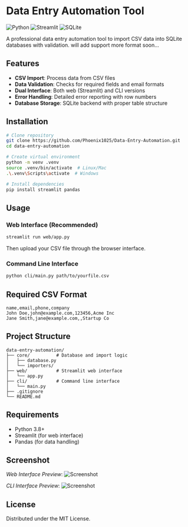 # Data Entry Automation Tool
![Python](https://img.shields.io/badge/python-3.8+-blue.svg)
![Streamlit](https://img.shields.io/badge/Streamlit-1.14.0-FF4B4B.svg)
![SQLite](https://img.shields.io/badge/SQLite-3.39-lightgrey.svg)

A professional data entry automation tool to import CSV data into SQLite databases with validation.
will add support more format soon...

## Features
- **CSV Import**: Process data from CSV files
- **Data Validation**: Checks for required fields and email formats
- **Dual Interface**: Both web (Streamlit) and CLI versions
- **Error Handling**: Detailed error reporting with row numbers
- **Database Storage**: SQLite backend with proper table structure

## Installation
```bash
# Clone repository
git clone https://github.com/Phoenix1025/Data-Entry-Automation.git
cd data-entry-automation

# Create virtual environment
python -m venv .venv
source .venv/bin/activate  # Linux/Mac
.\.venv\Scripts\activate  # Windows

# Install dependencies
pip install streamlit pandas
```

## Usage

### Web Interface (Recommended)
```bash
streamlit run web/app.py
```
Then upload your CSV file through the browser interface.

### Command Line Interface
```bash
python cli/main.py path/to/yourfile.csv
```

## Required CSV Format
```csv
name,email,phone,company
John Doe,john@example.com,123456,Acme Inc
Jane Smith,jane@example.com,,Startup Co
```

## Project Structure
```
data-entry-automation/
├── core/          # Database and import logic
│   ├── database.py
│   └── importers/
├── web/           # Streamlit web interface
│   └── app.py
├── cli/           # Command line interface
│   └── main.py
├── .gitignore
└── README.md
```

## Requirements
- Python 3.8+
- Streamlit (for web interface)
- Pandas (for data handling)

## Screenshot
*Web Interface Preview*:
![Screenshot](https://example.com/screenshot.png)

*CLI Interface Preview*:
![Screenshot](https://example.com/screenshot.png)

## License
Distributed under the MIT License.
